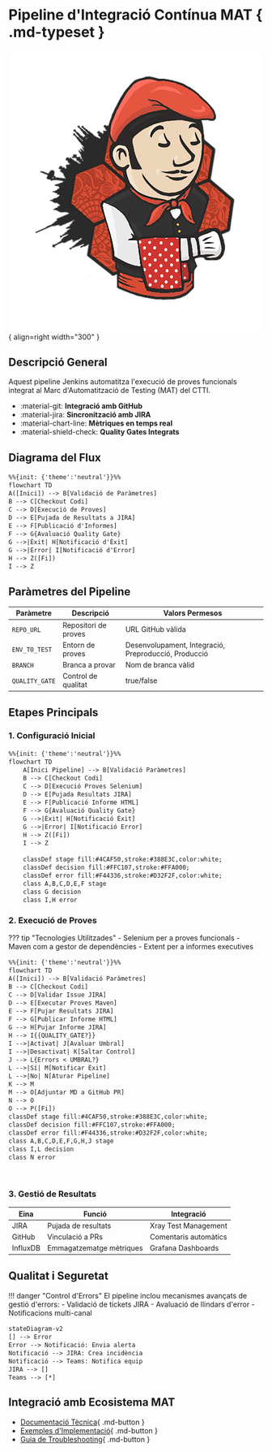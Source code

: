 # Pipeline d'Integració Contínua MAT { .md-typeset }

![Jenkins Pipeline](images/jenkins-pipeline.png){ align=right width="300" }

## Descripció General
Aquest pipeline Jenkins automatitza l'execució de proves funcionals integrat al Marc d'Automatització de Testing (MAT) del CTTI.

<div class="grid cards" markdown>

-   :material-git: __Integració amb GitHub__
-   :material-jira: __Sincronització amb JIRA__
-   :material-chart-line: __Mètriques en temps real__
-   :material-shield-check: __Quality Gates Integrats__

</div>

## Diagrama del Flux

```mermaid
%%{init: {'theme':'neutral'}}%%
flowchart TD
A([Inici]) --> B[Validació de Paràmetres]
B --> C[Checkout Codi]
C --> D[Execució de Proves]
D --> E[Pujada de Resultats a JIRA]
E --> F[Publicació d'Informes]
F --> G{Avaluació Quality Gate}
G -->|Èxit| H[Notificació d'Èxit]
G -->|Error| I[Notificació d'Error]
H --> Z([Fi])
I --> Z
```

## Paràmetres del Pipeline

| Paràmetre | Descripció | Valors Permesos |
|-----------|------------|-----------------|
| `REPO_URL` | Repositori de proves | URL GitHub vàlida |
| `ENV_TO_TEST` | Entorn de proves | Desenvolupament, Integració, Preproducció, Producció |
| `BRANCH` | Branca a provar | Nom de branca vàlid |
| `QUALITY_GATE` | Control de qualitat | true/false |

## Etapes Principals

### 1. Configuració Inicial
```mermaid
%%{init: {'theme':'neutral'}}%%
flowchart TD
    A[Inici Pipeline] --> B[Validació Paràmetres]
    B --> C[Checkout Codi]
    C --> D[Execució Proves Selenium]
    D --> E[Pujada Resultats JIRA]
    E --> F[Publicació Informe HTML]
    F --> G{Avaluació Quality Gate}
    G -->|Èxit| H[Notificació Èxit]
    G -->|Error| I[Notificació Error]
    H --> Z([Fi])
    I --> Z

    classDef stage fill:#4CAF50,stroke:#388E3C,color:white;
    classDef decision fill:#FFC107,stroke:#FFA000;
    classDef error fill:#F44336,stroke:#D32F2F,color:white;
    class A,B,C,D,E,F stage
    class G decision
    class I,H error

```

### 2. Execució de Proves
??? tip "Tecnologies Utilitzades"
    - Selenium per a proves funcionals
    - Maven com a gestor de dependències
    - Extent per a informes executives

```mermaid
%%{init: {'theme':'neutral'}}%%
flowchart TD
A([Inici]) --> B[Validació Paràmetres]
B --> C[Checkout Codi]
C --> D[Validar Issue JIRA]
D --> E[Executar Proves Maven]
E --> F[Pujar Resultats JIRA]
F --> G[Publicar Informe HTML]
G --> H[Pujar Informe JIRA]
H --> I{{QUALITY_GATE?}}
I -->|Activat| J[Avaluar Umbral]
I -->|Desactivat| K[Saltar Control]
J --> L{Errors < UMBRAL?}
L -->|Sí| M[Notificar Èxit]
L -->|No| N[Aturar Pipeline]
K --> M
M --> O[Adjuntar MD a GitHub PR]
N --> O
O --> P([Fi])
classDef stage fill:#4CAF50,stroke:#388E3C,color:white;
classDef decision fill:#FFC107,stroke:#FFA000;
classDef error fill:#F44336,stroke:#D32F2F,color:white;
class A,B,C,D,E,F,G,H,J stage
class I,L decision
class N error



```

### 3. Gestió de Resultats

| Eina | Funció | Integració |
|------|--------|------------|
| JIRA | Pujada de resultats | Xray Test Management |
| GitHub | Vinculació a PRs | Comentaris automàtics |
| InfluxDB | Emmagatzematge mètriques | Grafana Dashboards |

## Qualitat i Seguretat

!!! danger "Control d'Errors"
    El pipeline inclou mecanismes avançats de gestió d'errors:
    - Validació de tickets JIRA
    - Avaluació de llindars d'error
    - Notificacions multi-canal

```mermaid
stateDiagram-v2
[] --> Error
Error --> Notificació: Envia alerta
Notificació --> JIRA: Crea incidència
Notificació --> Teams: Notifica equip
JIRA --> []
Teams --> [*]
```

## Integració amb Ecosistema MAT

<div class="grid cards" markdown>

-   [Documentació Tècnica](https://ctti.gencat.cat/mat-docs){ .md-button }
-   [Exemples d'Implementació](../examples){ .md-button }
-   [Guia de Troubleshooting](../troubleshooting){ .md-button }

</div>
